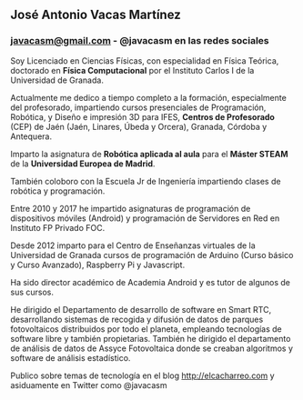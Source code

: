 ## José Antonio Vacas Martínez 

### javacasm@gmail.com  - @javacasm en las redes sociales

Soy Licenciado en Ciencias Físicas, con especialidad en Física Teórica, doctorado en **Física Computacional** por el Instituto Carlos I de la Universidad de Granada.

Actualmente me dedico a tiempo completo a la formación, especialmente del profesorado, impartiendo  cursos presenciales de Programación, Robótica, y Diseño e impresión 3D para IFES, **Centros de Profesorado** (CEP) de Jaén (Jaén, Linares, Úbeda y Orcera), Granada, Córdoba y Antequera.

Imparto la asignatura de **Robótica aplicada al aula** para el **Máster STEAM** de la **Universidad Europea de Madrid**. 

También coloboro con la Escuela Jr de Ingeniería impartiendo clases de robótica y programación.

Entre 2010 y 2017 he impartido asignaturas de programación de dispositivos móviles (Android) y programación de Servidores en Red en Instituto FP Privado FOC.

Desde 2012 imparto para el Centro de Enseñanzas virtuales de la Universidad de Granada cursos de programación de Arduino (Curso básico y Curso Avanzado), Raspberry Pi y Javascript.

Ha sido director académico de Academia Android y es tutor de algunos de sus cursos.

He dirigido el Departamento de desarrollo de software en Smart RTC, desarrollando sistemas de recogida y difusión de datos de parques fotovoltaicos distribuidos por todo el planeta, empleando tecnologías de software libre y también propietarias. También he dirigido el departamento de análisis de datos de Assyce Fotovoltaica donde se creaban algoritmos y software de análisis estadístico.

Publico sobre temas de tecnología en el blog http://elcacharreo.com y asiduamente en Twitter como @javacasm
